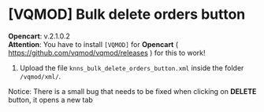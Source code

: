 # [VQMOD] Bulk delete orders button

**Opencart**: v.2.1.0.2  
**Attention**: You have to install `[VQMOD]` for **Opencart** ( https://github.com/vqmod/vqmod/releases ) for this to work!

1. Upload the file `knns_bulk_delete_orders_button.xml` inside the folder `/vqmod/xml/`.

Notice: There is a small bug that needs to be fixed when clicking on **DELETE** button, it opens a new tab
